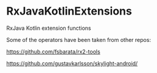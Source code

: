 # RxJavaKotlinExtensions

RxJava Kotlin extension functions

Some of the operators have been taken from other repos:

https://github.com/fsbarata/rx2-tools

https://github.com/gustavkarlsson/skylight-android/